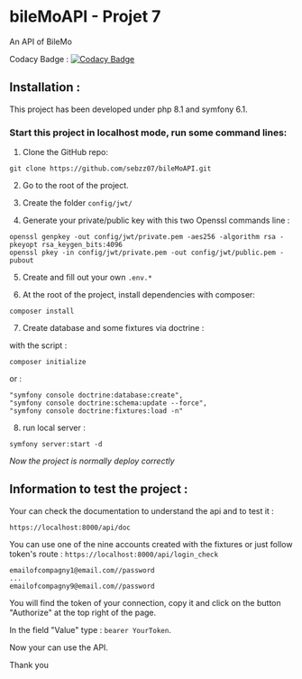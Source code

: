 # bileMoAPI - Projet 7
An API of BileMo

Codacy Badge :
[![Codacy Badge](https://app.codacy.com/project/badge/Grade/08e9decc08074a3687dcd40772a0d2cf)](https://www.codacy.com/gh/sebzz07/bileMoAPI/dashboard?utm_source=github.com&amp;utm_medium=referral&amp;utm_content=sebzz07/bileMoAPI&amp;utm_campaign=Badge_Grade)
## Installation :

This project has been developed under php 8.1 and symfony 6.1.

### Start this project in localhost mode, run some command lines:


1. Clone the GitHub repo:

```git clone https://github.com/sebzz07/bileMoAPI.git```

2. Go to the root of the project.


3. Create the folder ```config/jwt/```


4. Generate your private/public key with this two Openssl commands line : 

```
openssl genpkey -out config/jwt/private.pem -aes256 -algorithm rsa -pkeyopt rsa_keygen_bits:4096
openssl pkey -in config/jwt/private.pem -out config/jwt/public.pem -pubout
```

5. Create and fill out your own ```.env.*```


6. At the root of the project, install dependencies with composer:

```composer install```

7. Create database and some fixtures via doctrine :

with the script :

```composer initialize```

or : 
```
"symfony console doctrine:database:create",
"symfony console doctrine:schema:update --force",
"symfony console doctrine:fixtures:load -n"
```

8. run local server :

````symfony server:start -d````

*Now the project is normally deploy correctly*


## Information to test the project :

Your can check the documentation to understand the api and to test it : 

```https://localhost:8000/api/doc```

You can use one of the nine accounts created with the fixtures or just 
follow token's route : ```https://localhost:8000/api/login_check```

```
emailofcompagny1@email.com//password
...
emailofcompagny9@email.com//password
```

You will find the token of your connection, copy it and click on the button "Authorize" at the top right of the page.

In the field "Value" type : ```bearer YourToken```.

Now your can use the API.

Thank you


